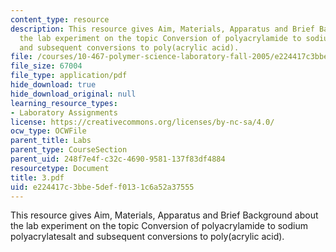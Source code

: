 ```yaml
---
content_type: resource
description: This resource gives Aim, Materials, Apparatus and Brief Background about
  the lab experiment on the topic Conversion of polyacrylamide to sodium polyacrylatesalt
  and subsequent conversions to poly(acrylic acid).
file: /courses/10-467-polymer-science-laboratory-fall-2005/e224417c3bbe5deff0131c6a52a37555_3.pdf
file_size: 67004
file_type: application/pdf
hide_download: true
hide_download_original: null
learning_resource_types:
- Laboratory Assignments
license: https://creativecommons.org/licenses/by-nc-sa/4.0/
ocw_type: OCWFile
parent_title: Labs
parent_type: CourseSection
parent_uid: 248f7e4f-c32c-4690-9581-137f83df4884
resourcetype: Document
title: 3.pdf
uid: e224417c-3bbe-5def-f013-1c6a52a37555
---
```

This resource gives Aim, Materials, Apparatus and Brief Background about the lab experiment on the topic Conversion of polyacrylamide to sodium polyacrylatesalt and subsequent conversions to poly(acrylic acid).